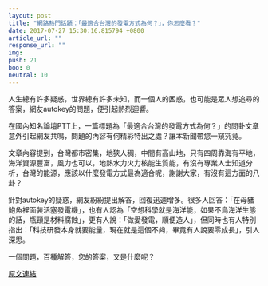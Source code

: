 ```yaml
---
layout: post
title: "網路熱門話題：「最適合台灣的發電方式為何？」，你怎麼看？"
date: 2017-07-27 15:30:16.815794 +0800
article_url: ""
response_url: ""
img: 
push: 21
boo: 0
neutral: 10
---
```


人生總有許多疑惑，世界總有許多未知，而一個人的困惑，也可能是眾人想追尋的答案，網友autokey的問題，便引起熱烈迴響。

在國內知名論壇PTT上，一篇標題為「最適合台灣的發電方式為何？」的問卦文章意外引起網友共鳴，問題的內容有何精彩特出之處？讓本新聞帶您一窺究竟。

文章內容提到，台灣都市密集，地狹人稠，中間有高山地，只有四周靠海有平地，海洋資源豐富，風力也可以，地熱水力火力核能生質能，有沒有專業人士知道分析，台灣的能源，應該以什麼發電方式最為適合呢，謝謝大家，有沒有這方面的八卦？

針對autokey的疑惑，網友紛紛提出解答，回復迅速增多。很多人回答：「在母豬鮑魚裡面裝活塞發電機」，也有人認為「空想科學就是海洋能，如果不鳥海洋生態的話，瓶頸是材料腐蝕」，更有人說：「做愛發電，順便造人」，但同時也有人特別指出：「科技研發本身就要能量，現在就是這個不夠，畢竟有人說要零成長」，引人深思。

一個問題，百種解答，您的答案，又是什麼呢？

<a href = "https://www.ptt.cc/bbs/Gossiping/M.1501125086.A.725.html">原文連結</a>

